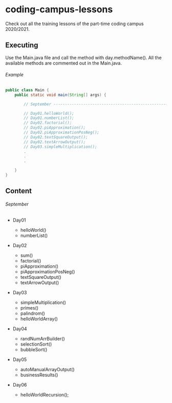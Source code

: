 # coding-campus-lessons
Check out all the training lessons of the part-time coding campus 2020/2021.

## Executing
Use the Main.java file and call the method with day.methodName(). All the available
methods are commented out in the Main.java.

###### Example
```java
public class Main {
    public static void main(String[] args) {

        // September -----------------------------------------------------------

        // Day01.helloWorld();
        // Day01.numberList();
        // Day02.factorial();
        // Day02.piApproximation();
        // Day02.piApproximationPosNeg();
        // Day02.textSquareOutput();
        // Day02.textArrowOutput();
        // Day03.simpleMultiplication();
        .
        .
        .

    }
}

```

## Content

###### September
* Day01
  * helloWorld()
  * numberList()

* Day02
  * sum()
  * factorial()
  * piApproximation()
  * piApproximationPosNeg()
  * textSquareOutput()
  * textArrowOutput()

* Day03
  * simpleMultiplication()
  * primes()
  * palindrom()
  * helloWorldArray()

* Day04
  * randNumArrBuilder()
  * selectionSort()
  * bubbleSort()

* Day05
  * autoManualArrayOutput()
  * businessResults()

* Day06
  * helloWorldRecursion();
